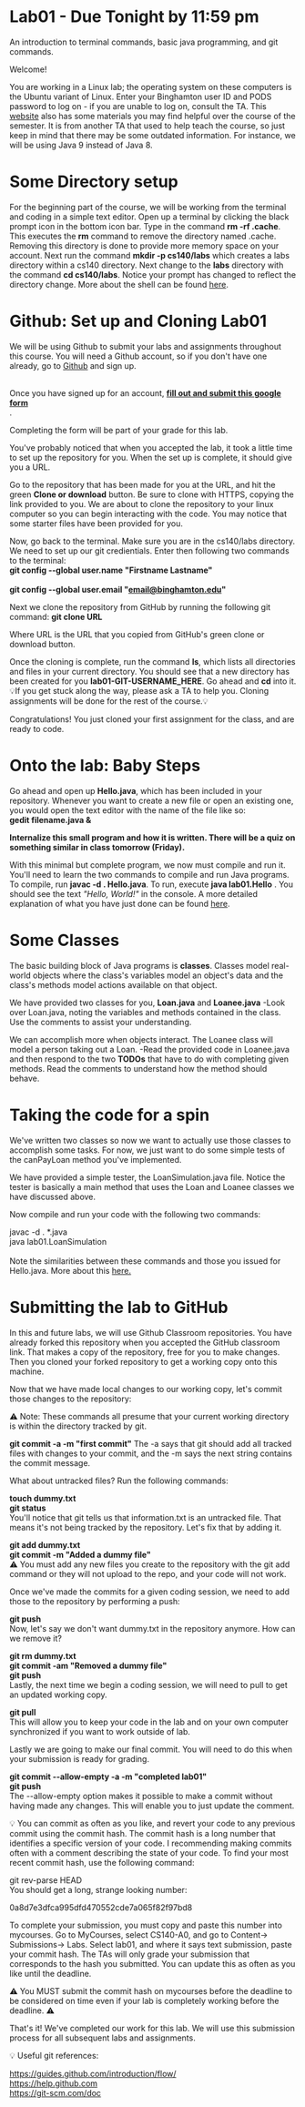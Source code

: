 # Lab01 - Due Tonight by 11:59 pm

An introduction to terminal commands, basic java programming, and git commands.

Welcome!

You are working in a Linux lab; the operating system on these computers is the Ubuntu variant of Linux. Enter your Binghamton user ID and PODS password to log on - if you are unable to log on, consult the TA. This <a href="http://cs.binghamton.edu/~mhems1/cs140s17/">website</a> also has some materials you may find helpful over the course of the semester. It is from another TA that used to help teach the course, so just keep in mind that there may be some outdated information. For instance, we will be using Java 9 instead of Java 8.

<h1>Some Directory setup</h1>
For the beginning part of the course, we will be working from the terminal and coding in a simple text editor. Open up a terminal by clicking the black prompt icon in the bottom icon bar. Type in the command <b>rm -rf .cache</b>. This executes the <b>rm</b> command to remove the directory named .cache. Removing this directory is done to provide more memory space on your account. Next run the command  <b>mkdir -p cs140/labs</b> which creates a labs directory within a cs140 directory. Next change to the <b>labs</b> directory with the command  <b>cd cs140/labs</b>. Notice your prompt has changed to reflect the directory change. More about the shell can be found <a href="http://cs.binghamton.edu/~mhems1/cs140s17/pitfalls/shell.html">here</a>.

<h1>Github: Set up and Cloning Lab01</h1>
We will be using Github to submit your labs and assignments throughout this course. You will need a Github account, so if you don't have one already, go to <a href="https://github.com/">Github</a> and sign up.

<br>Once you have signed up for an account, <b><a href = "https://goo.gl/forms/5mxqS9u9F1eOxGnD3">fill out and submit this google form</a></b></br>.  

Completing the form will be part of your grade for this lab.

You've probably noticed that when you accepted the lab, it took a little time to set up the repository for you. When the set up is complete, it should give you a URL.
  
Go to the repository that has been made for you at the URL, and hit the green <b>Clone or download</b> button. Be sure to clone with HTTPS, copying the link provided to you. We are about to clone the repository to your linux computer so you can begin interacting with the code. You may notice that some starter files have been provided for you.

Now, go back to the terminal. Make sure you are in the cs140/labs directory. We need to set up our git credientials. Enter then following two commands to the terminal:
<br><b>git config --global user.name "Firstname Lastname"</b></br>
<br><b>git config --global user.email "email@binghamton.edu"</b></br>

Next we clone the repository from GitHub by running the following git command:
<b>git clone URL </b>

Where URL is the URL that you copied from GitHub's green clone or download button. 

Once the cloning is complete, run the command <b>ls</b>, which lists all directories and files in your current directory. You should see that a new directory has been created for you <b>lab01-GIT-USERNAME_HERE</b>. Go ahead and <b>cd</b> into it. 
<br>💡If you get stuck along the way, please ask a TA to help you. Cloning assignments will be done for the rest of the course.💡</br>

Congratulations! You just cloned your first assignment for the class, and are ready to code.

<h1>Onto the lab: Baby Steps</h1>
Go ahead and open up <b>Hello.java</b>, which has been included in your repository. Whenever you want to create a new file or open an existing one, you would open the text editor with the name of the file like so:
<br><b>gedit filename.java &</b></br>

<b>Internalize this small program and how it is written. There will be a quiz on something similar in class tomorrow (Friday).</b> 

With this minimal but complete program, we now must compile and run it. You'll need to learn the two commands to compile and run Java programs. To compile, run <b>javac -d . Hello.java</b>. To run, execute <b>java lab01.Hello</b> . You should see the text *"Hello, World!"* in the console. A more detailed explanation of what you have just done can be found <a href="http://cs.binghamton.edu/~mhems1/cs140s17/pitfalls/hello.html">here</a>.

<h1>Some Classes</h1>
The basic building block of Java programs is <b>classes</b>. Classes model real-world objects where the class's variables model an object's data and the class's methods model actions available on that object.

We have provided two classes for you, <b>Loan.java</b> and <b>Loanee.java</b>
-Look over Loan.java, noting the variables and methods contained in the class. Use the comments to assist your understanding.

We can accomplish more when objects interact. The Loanee class will model a person taking out a Loan.
-Read the provided code in Loanee.java and then respond to the two <b>TODOs</b> that have to do with completing given methods. Read the comments to understand how the method should behave.

<h1>Taking the code for a spin</h1>
We've written two classes so now we want to actually use those classes to accomplish some tasks. For now, we just want to do some simple tests of the canPayLoan method you've implemented.  

We have provided a simple tester, the LoanSimulation.java file. Notice the tester is basically a main method that uses the Loan and Loanee classes we have discussed above.

Now compile and run your code with the following two commands:

javac -d . *.java
<br>java lab01.LoanSimulation</br>
<br>Note the similarities between these commands and those you issued for Hello.java. More about this <a href="http://cs.binghamton.edu/~mhems1/cs140s17/pitfalls/compiling.html">here.</a></br>

<h1>Submitting the lab to GitHub</h1>
In this and future labs, we will use Github Classroom repositories. You have already forked this repository when you accepted the GitHub classroom link. That makes a copy of the repository, free for you to make changes. Then you cloned your forked repository to get a working copy onto this machine.  

Now that we have made local changes to our working copy, let's commit those changes to the repository:

⚠️ Note: These commands all presume that your current working directory is within the directory tracked by git.

<b>git commit -a -m "first commit"</b>
The -a says that git should add all tracked files with changes to your commit, and the -m says the next string contains the commit message.

What about untracked files? Run the following commands:

<b>touch dummy.txt</b>
<br><b>git status</b></br>
You'll notice that git tells us that information.txt is an untracked file. That means it's not being tracked by the repository. Let's fix that by adding it.

<b>git add dummy.txt</b>
<br><b>git commit -m "Added a dummy file"</b></br>
⚠️ You must add any new files you create to the repository with the git add command or they will not upload to the repo, and your code will not work.

Once we've made the commits for a given coding session, we need to add those to the repository by performing a push:

<b>git push</b>  
Now, let's say we don't want dummy.txt in the repository anymore. How can we remove it?

<b>git rm dummy.txt</b>  
<b>git commit -am "Removed a dummy file"</b>  
<b>git push</b>  
Lastly, the next time we begin a coding session, we will need to pull to get an updated working copy.

<b>git pull</b>  
This will allow you to keep your code in the lab and on your own computer synchronized if you want to work outside of lab.

Lastly we are going to make our final commit. You will need to do this when your submission is ready for grading.

<b>git commit --allow-empty -a -m "completed lab01"</b>  
<b>git push</b>  
The --allow-empty option makes it possible to make a commit without having made any changes. This will enable you to just update the comment.

💡 You can commit as often as you like, and revert your code to any previous commit using the commit hash. The commit hash is a long number that identifies a specific version of your code. I recommending making commits often with a comment describing the state of your code. To find your most recent commit hash, use the following command:

git rev-parse HEAD  
You should get a long, strange looking number:

0a8d7e3dfca995dfd470552cde7a065f82f97bd8

To complete your submission, you must copy and paste this number into mycourses. Go to MyCourses, select CS140-A0, and go to Content-> Submissions-> Labs. Select lab01, and where it says text submission, paste your commit hash. The TAs will only grade your submission that corresponds to the hash you submitted. You can update this as often as you like until the deadline.

⚠️ You MUST submit the commit hash on mycourses before the deadline to be considered on time even if your lab is completely working before the deadline. ⚠️

That's it! We've completed our work for this lab. We will use this submission process for all subsequent labs and assignments.

💡 Useful git references:

https://guides.github.com/introduction/flow/  
https://help.github.com  
https://git-scm.com/doc  

